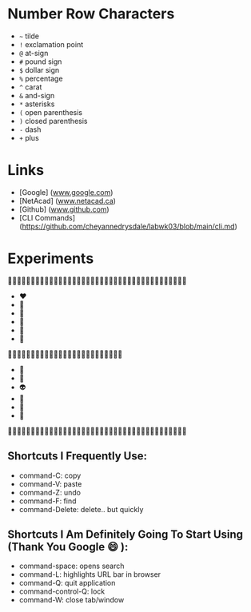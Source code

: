 # Number Row Characters
- `~` tilde
- `!` exclamation point
- `@` at-sign
- `#` pound sign
- `$` dollar sign
- `%` percentage
- `^` carat
- `&` and-sign
- `*` asterisks
- `(` open parenthesis
- `)` closed parenthesis
- `-` dash
- `+` plus

# Links 
- [Google] (www.google.com) 
- [NetAcad] (www.netacad.ca)
- [Github] (www.github.com) 
- [CLI Commands] (https://github.com/cheyannedrysdale/labwk03/blob/main/cli.md)




# Experiments
:fairy_woman::sparkles::fairy_woman::sparkles::fairy_woman::sparkles::fairy_woman::sparkles::fairy_woman::sparkles::fairy_woman::sparkles::fairy_woman::sparkles::fairy_woman::sparkles::fairy_woman::sparkles::fairy_woman::sparkles::fairy_woman::sparkles::fairy_woman::sparkles::fairy_woman::sparkles:


* :heart:
* :orange_heart:
* :yellow_heart:
* :green_heart:
* :blue_heart:
* :purple_heart:

:gift_heart::revolving_hearts::sparkling_heart::two_hearts::ribbon::two_hearts::sparkling_heart::revolving_hearts::gift_heart::revolving_hearts::sparkling_heart::two_hearts::ribbon::two_hearts::sparkling_heart::revolving_hearts::gift_heart::revolving_hearts::sparkling_heart::two_hearts::ribbon::two_hearts::sparkling_heart::revolving_hearts::gift_heart:

* :rainbow:
* :crystal_ball:
* :alien:
* :tiger2:
* :bubbles:
* :hatching_chick:
  
:fairy_woman::sparkles::fairy_woman::sparkles::fairy_woman::sparkles::fairy_woman::sparkles::fairy_woman::sparkles::fairy_woman::sparkles::fairy_woman::sparkles::fairy_woman::sparkles::fairy_woman::sparkles::fairy_woman::sparkles::fairy_woman::sparkles::fairy_woman::sparkles::fairy_woman::sparkles:

## Shortcuts I Frequently Use:
- command-C: copy
- command-V: paste
- command-Z: undo
- command-F: find
- command-Delete: delete.. but quickly

## Shortcuts I Am Definitely Going To Start Using (Thank You Google :smile: ):
- command-space: opens search
- command-L: highlights URL bar in browser
- command-Q: quit application
- command-control-Q: lock
- command-W: close tab/window

